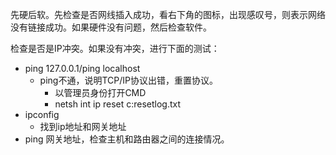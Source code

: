 先硬后软。先检查是否网线插入成功，看右下角的图标，出现感叹号，则表示网络没有链接成功。如果硬件没有问题，然后检查软件。

检查是否是IP冲突。如果没有冲突，进行下面的测试：

+ ping 127.0.0.1/ping localhost
  + ping不通，说明TCP/IP协议出错，重置协议。
    + 以管理员身份打开CMD
    + netsh int ip reset c:resetlog.txt 
+ ipconfig
  + 找到ip地址和网关地址
+ ping 网关地址，检查主机和路由器之间的连接情况。

